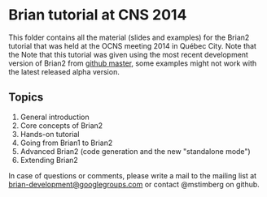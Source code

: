 # Brian tutorial at CNS 2014

This folder contains all the material (slides and examples) for the Brian2 tutorial that was held at the OCNS meeting 2014 in Québec City. Note that the 
Note that this tutorial was given using the most recent development version of Brian2 from [github master](https://github.com/brian-team/brian2), some examples might not work with the latest released alpha version.

## Topics

1. General introduction
2. Core concepts of Brian2
3. Hands-on tutorial
4. Going from Brian1 to Brian2
5. Advanced Brian2 (code generation and the new "standalone mode")
6. Extending Brian2

In case of questions or comments, please write a mail to the mailing list at brian-development@googlegroups.com or contact @mstimberg on github.
